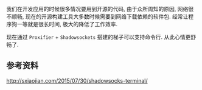 我们在开发应用的时候很多情况要用到开源的代码, 由于众所周知的原因, 网络很不顺畅, 现在的开源构建工具大多数时候需要到网络下载依赖的软件包. 经常让程序狗一等就是很长时间, 极大的降低了工作效率.

现在通过 `Proxifier` + `Shadowsockets` 搭建的梯子可以支持命令行. 从此心情更舒畅了.

## 参考资料

http://sxiaojian.com/2015/07/30/shadowsocks-terminal/
